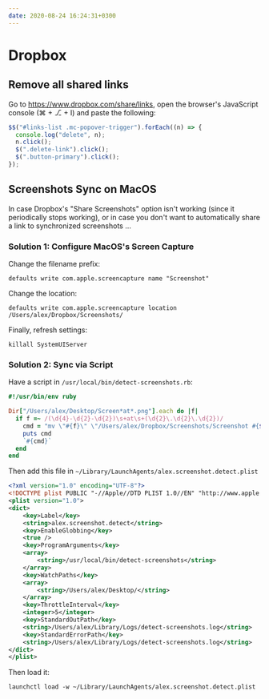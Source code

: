 ```yaml
---
date: 2020-08-24 16:24:31+0300
---
```


# Dropbox

## Remove all shared links

Go to <https://www.dropbox.com/share/links>, open the browser's JavaScript console (⌘ + ⎇ + I) and paste the following:

```js
$$("#links-list .mc-popover-trigger").forEach((n) => {
  console.log("delete", n);
  n.click();
  $(".delete-link").click();
  $(".button-primary").click();
});
```

## Screenshots Sync on MacOS

In case Dropbox's "Share Screenshots" option isn't working (since it periodically stops working), or in case you don't want to automatically share a link to synchronized screenshots ...

### Solution 1: Configure MacOS's Screen Capture

Change the filename prefix:

```
defaults write com.apple.screencapture name "Screenshot"
```

Change the location:

```
defaults write com.apple.screencapture location /Users/alex/Dropbox/Screenshots/
```

Finally, refresh settings:

```
killall SystemUIServer
```

### Solution 2: Sync via Script

Have a script in `/usr/local/bin/detect-screenshots.rb`:

```ruby
#!/usr/bin/env ruby

Dir["/Users/alex/Desktop/Screen*at*.png"].each do |f|
  if f =~ /(\d{4}-\d{2}-\d{2})\s+at\s+(\d{2}\.\d{2}\.\d{2})/
    cmd = "mv \"#{f}\" \"/Users/alex/Dropbox/Screenshots/Screenshot #{$1} #{$2}\.png\""
    puts cmd
    `#{cmd}`
  end
end
```

Then add this file in `~/Library/LaunchAgents/alex.screenshot.detect.plist`

```xml
<?xml version="1.0" encoding="UTF-8"?>
<!DOCTYPE plist PUBLIC "-//Apple//DTD PLIST 1.0//EN" "http://www.apple.com/DTDs/PropertyList-1.0.dtd">
<plist version="1.0">
<dict>
    <key>Label</key>
    <string>alex.screenshot.detect</string>
    <key>EnableGlobbing</key>
    <true />
    <key>ProgramArguments</key>
    <array>
        <string>/usr/local/bin/detect-screenshots</string>
    </array>
    <key>WatchPaths</key>
    <array>
        <string>/Users/alex/Desktop/</string>
    </array>
    <key>ThrottleInterval</key>
    <integer>5</integer>
    <key>StandardOutPath</key>
    <string>/Users/alex/Library/Logs/detect-screenshots.log</string>
    <key>StandardErrorPath</key>
    <string>/Users/alex/Library/Logs/detect-screenshots.log</string>
</dict>
</plist>
```

Then load it:

```
launchctl load -w ~/Library/LaunchAgents/alex.screenshot.detect.plist
```
